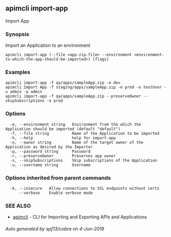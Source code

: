 ## apimcli import-app

Import App

### Synopsis


Import an Application to an environment

```
apimcli import-app (--file <app-zip-file> --environment <environment-to-which-the-app-should-be-imported>) [flags]
```

### Examples

```
apimcli import-app -f qa/apps/sampleApp.zip -e dev
apimcli Import App -f staging/apps/sampleApp.zip -e prod -o testUser -u admin -p admin
apimcli import-app -f qa/apps/sampleApp.zip --preserveOwner --skipSubscriptions -e prod
```

### Options

```
  -e, --environment string   Environment from the which the Application should be imported (default "default")
  -f, --file string          Name of the Application to be imported
  -h, --help                 help for import-app
  -o, --owner string         Name of the target owner of the Application as desired by the Importer
  -p, --password string      Password
  -r, --preserveOwner        Preserves app owner
  -s, --skipSubscriptions    Skip subscriptions of the Application
  -u, --username string      Username
```

### Options inherited from parent commands

```
  -k, --insecure   Allow connections to SSL endpoints without certs
      --verbose    Enable verbose mode
```

### SEE ALSO
* [apimcli](apimcli.md)	 - CLI for Importing and Exporting APIs and Applications

###### Auto generated by spf13/cobra on 4-Jun-2019
